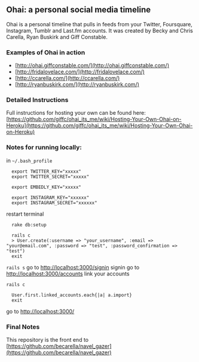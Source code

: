 ## Ohai: a personal social media timeline

Ohai is a personal timeline that pulls in feeds from your Twitter, Foursquare, Instagram, Tumblr and Last.fm accounts. It was created by Becky and Chris Carella, Ryan Buskirk and Giff Constable. 

### Examples of Ohai in action
* [http://ohai.giffconstable.com/](http://ohai.giffconstable.com/)
* [http://fridalovelace.com/](http://fridalovelace.com/)
* [http://ccarella.com/](http://ccarella.com/)
* [http://ryanbuskirk.com/](http://ryanbuskirk.com/)

### Detailed Instructions

Full instructions for hosting your own can be found here: [https://github.com/giffc/ohai_its_me/wiki/Hosting-Your-Own-Ohai-on-Heroku](https://github.com/giffc/ohai_its_me/wiki/Hosting-Your-Own-Ohai-on-Heroku)


### Notes for running locally:

in ``~/.bash_profile``

```
  export TWITTER_KEY="xxxxx"
  export TWITTER_SECRET="xxxxx"
  
  export EMBEDLY_KEY="xxxxx"
  
  export INSTAGRAM_KEY="xxxxxx"
  export INSTAGRAM_SECRET="xxxxxx"
```
restart terminal

```
  rake db:setup

  rails c
  > User.create(:username => "your_username", :email => "your@email.com", :password => "test", :password_confirmation => "test")
  exit
```

``rails s``
go to [http://localhost:3000/signin](http://localhost:3000/signin)
signin
go to [http://localhost:3000/accounts](http://localhost:3000/accounts) link your accounts

``rails c``
```
  User.first.linked_accounts.each{|a| a.import}
  exit
```

go to [http://localhost:3000/](http://localhost:3000/)

### Final Notes
This repository is the front end to [https://github.com/becarella/navel_gazer](https://github.com/becarella/navel_gazer)
